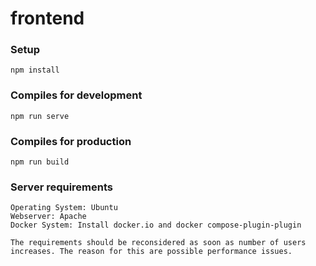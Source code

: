 # frontend

### Setup

```
npm install
```

### Compiles for development

```
npm run serve
```

### Compiles for production

```
npm run build
```

### Server requirements

```
Operating System: Ubuntu
Webserver: Apache
Docker System: Install docker.io and docker compose-plugin-plugin

The requirements should be reconsidered as soon as number of users increases. The reason for this are possible performance issues.
```
